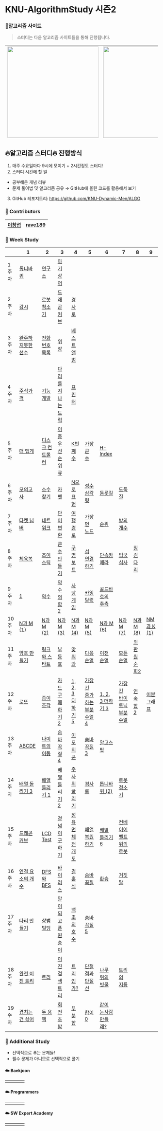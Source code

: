 # KNU-AlgorithmStudy 시즌2

### :rainbow:알고리즘 사이트

> 스터디는 다음 알고리즘 사이트들을 통해 진행됩니다.

| [<img src="https://d2gd6pc034wcta.cloudfront.net/images/logo@2x.png" width="300">](https://www.acmicpc.net/) | [<div class="text-white bg-gray-dark mb-2"><img src="https://programmers.co.kr/assets/bi-programmers-light-0d164d49b51a123bab5cca11106145d6fac5a5ac04b8646780369c2a5bc0dd79.png" width="300"></div>](https://programmers.co.kr/) |
| :-- | :-- |

## :fire:알고리즘 스터디:fire: 진행방식

1. 매주 수요일마다 9시에 모이기 + 2시간정도 스터디!
2. 스터디 시간에 할 일
 - 공부해온 개념 리뷰
 - 문제 풀이법 및 알고리즘 공유
→ GitHub에 올린 코드를 활용해서 보기
3. GitHub 레포지토리: https://github.com/KNU-Dynamic-Men/ALGO


### :rainbow: Contributors
| [이창섭](https://github.com/ventulus95) | [rave189](https://github.com/rave189) |
| ---- | ---- |



### :rainbow: Week Study

|        | 1                                                            | 2                                                            | 3                                                            | 4                                                            | 5                                                            | 6                                                            | 7                                                            | 8                                                            | 9                                                   |
| :----- | ------------------------------------------------------------ | ------------------------------------------------------------ | ------------------------------------------------------------ | ------------------------------------------------------------ | ------------------------------------------------------------ | ------------------------------------------------------------ | ------------------------------------------------------------ | ------------------------------------------------------------ | --------------------------------------------------- |
| 1주차  | [톱니바퀴](https://www.acmicpc.net/problem/14891)            | [연구소](https://www.acmicpc.net/problem/14502)              | [아기상어](https://www.acmicpc.net/problem/16236)            |                                                              |                                                              |                                                              |                                                              |                                                              |                                                     |
| 2주차  | [감시](https://www.acmicpc.net/problem/15683)                | [로봇청소기](https://www.acmicpc.net/problem/14503)          | [드래곤 커브](https://www.acmicpc.net/problem/15685)         | [경사로](https://www.acmicpc.net/problem/14890)              |                                                              |                                                              |                                                              |                                                              |                                                     |
| 3주차  | [완주하지못한선수](https://programmers.co.kr/learn/courses/30/lessons/42576) | [전화번호목록](https://programmers.co.kr/learn/courses/30/lessons/42577) | [위장](https://programmers.co.kr/learn/courses/30/lessons/42578) | [베스트앨범](https://programmers.co.kr/learn/courses/30/lessons/42579) |                                                              |                                                              |                                                              |                                                              |                                                     |
| 4주차  | [주식가격](https://programmers.co.kr/learn/courses/30/lessons/42584) | [기능개발](https://programmers.co.kr/learn/courses/30/lessons/42584) | [다리를 지나는 트럭](https://programmers.co.kr/learn/courses/30/lessons/42584) | [프린터](https://programmers.co.kr/learn/courses/30/lessons/42584) |                                                              |                                                              |                                                              |                                                              |                                                     |
| 5주차  | [더 맵게](https://programmers.co.kr/learn/courses/30/lessons/42626) | [디스크 컨트롤러](https://programmers.co.kr/learn/courses/30/lessons/42627) | [이중우선순위큐](https://programmers.co.kr/learn/courses/30/lessons/42628) | [K번째수](https://programmers.co.kr/learn/courses/30/lessons/42748) | [가장 큰 수](https://programmers.co.kr/learn/courses/30/lessons/42746) | [H-Index](https://programmers.co.kr/learn/courses/30/lessons/42747) |                                                              |                                                              |                                                     |
| 6주차  | [모의고사](https://programmers.co.kr/learn/courses/30/lessons/42840) | [소수 찾기](https://programmers.co.kr/learn/courses/30/lessons/42839) | [카펫](https://programmers.co.kr/learn/courses/30/lessons/42842) | [N으로 표현](https://programmers.co.kr/learn/courses/30/lessons/42895) | [정수 삼각형](https://programmers.co.kr/learn/courses/30/lessons/43105) | [등굣길](https://programmers.co.kr/learn/courses/30/lessons/42898) | [도둑질](https://programmers.co.kr/learn/courses/30/lessons/42897) |                                                              |                                                     |
| 7주차  | [타켓 넘버](https://programmers.co.kr/learn/courses/30/lessons/43165) | [네트워크](https://programmers.co.kr/learn/courses/30/lessons/43162) | [단어 변환](https://programmers.co.kr/learn/courses/30/lessons/43163) | [여행경로](https://programmers.co.kr/learn/courses/30/lessons/43164) | [가장 먼 노드](https://programmers.co.kr/learn/courses/30/lessons/49189) | [순위](https://programmers.co.kr/learn/courses/30/lessons/49191) | [방의 개수](https://programmers.co.kr/learn/courses/30/lessons/49190) |                                                              |                                                     |
| 8주차  | [체육복](https://programmers.co.kr/learn/courses/30/lessons/42862) | [조이스틱](https://programmers.co.kr/learn/courses/30/lessons/42860) | [큰 수 만들기](https://programmers.co.kr/learn/courses/30/lessons/42883) | [구명보트](https://programmers.co.kr/learn/courses/30/lessons/42885) | [섬 연결하기](https://programmers.co.kr/learn/courses/30/lessons/42861) | [단속카메라](https://programmers.co.kr/learn/courses/30/lessons/42884) | [입국심사](https://programmers.co.kr/learn/courses/30/lessons/43238) | [징검다리](https://programmers.co.kr/learn/courses/30/lessons/43236) |                                                     |
| 9주차  | [1](https://www.acmicpc.net/problem/4375)                    | [약수](https://www.acmicpc.net/problem/1037)                 | [약수의 합 2](https://www.acmicpc.net/problem/17427)         | [사탕 게임](https://www.acmicpc.net/problem/3085)            | [카잉 달력](https://www.acmicpc.net/problem/6064)            | [골드바흐의 추측](https://www.acmicpc.net/problem/6588)      |                                                              |                                                              |                                                     |
| 10주차 | [N과 M (1)](https://www.acmicpc.net/problem/15649)           | [N과 M (2)](https://www.acmicpc.net/problem/15650)           | [N과 M (3)](https://www.acmicpc.net/problem/15651)           | [N과 M (4)](https://www.acmicpc.net/problem/15652)           | [N과 M (5)](https://www.acmicpc.net/problem/15654)           | [N과 M (6)](https://www.acmicpc.net/problem/15655)           | [N과 M (7)](https://www.acmicpc.net/problem/15656)           | [N과 M (8)](https://www.acmicpc.net/problem/15657)           | [NM과 K (1)](https://www.acmicpc.net/problem/18290) |
| 11주차 | [암호 만들기](https://www.acmicpc.net/problem/1759)          | [링크와 스타트](https://www.acmicpc.net/problem/15661)       | [부등호](https://www.acmicpc.net/problem/2529)               | [맞춰봐](https://www.acmicpc.net/problem/1248)               | [다음 순열](https://www.acmicpc.net/problem/10972)           | [이전 순열](https://www.acmicpc.net/problem/10973)           | [모든 순열](https://www.acmicpc.net/problem/10974)           | [외판원 순회2](https://www.acmicpc.net/problem/10971)        |                                                     |
| 12주차 | [로또](https://www.acmicpc.net/problem/6603)                 | [종이 조각](https://www.acmicpc.net/problem/14391)           | [카드 구매하기 2](https://www.acmicpc.net/problem/16194)     | [1, 2, 3 더하기 5](https://www.acmicpc.net/problem/15990)    | [가장 긴 증가하는 부분 수열 4](https://www.acmicpc.net/problem/14002) | [1, 2, 3 더하기 3](https://www.acmicpc.net/problem/15988)    | [가장 긴 바이토닉 부분 수열](https://www.acmicpc.net/problem/11054) | [연속합 2](https://www.acmicpc.net/problem/13398)            | [이분 그래프](https://www.acmicpc.net/problem/1707) |
| 13주차 | [ABCDE](https://www.acmicpc.net/problem/13023)               | [나이트의 이동](https://www.acmicpc.net/problem/7562)        | [숨바꼭질 4](https://www.acmicpc.net/problem/13913)          | [이모티콘](https://www.acmicpc.net/problem/14226)            | [숨바꼭질 3](https://www.acmicpc.net/problem/13549)          | [알고스팟](https://www.acmicpc.net/problem/1261)             |                                                              |                                                              |                                                     |
| 14주차 | [배열 돌리기 3](https://www.acmicpc.net/problem/16935)       | [배열 돌리기 1](https://www.acmicpc.net/problem/16926)       | [배열 돌리기 2](https://www.acmicpc.net/problem/16927)       | [주사위 굴리기](https://www.acmicpc.net/problem/14499)       | [경사로](https://www.acmicpc.net/problem/14890)              | [톱니바퀴 (2)](https://www.acmicpc.net/problem/15662)        | [로봇 청소기](https://www.acmicpc.net/problem/14503)         |                                                              |                                                     |
| 15주차 | [드래곤 커브](https://www.acmicpc.net/problem/15685)         | [LCD Test](https://www.acmicpc.net/problem/2290)             | [겉넓이 구하기](https://www.acmicpc.net/problem/16931)       | [정육면체 전개도](https://www.acmicpc.net/problem/1917)      | [배열 복원하기](https://www.acmicpc.net/problem/16967)       | [배열 돌리기 6](https://www.acmicpc.net/problem/20327)       | [컨베이어 벨트 위의 로봇](https://www.acmicpc.net/problem/20055) |                                                              |                                                     |
| 16주차 | [연결 요소의 개수](https://www.acmicpc.net/problem/11724)    | [DFS와 BFS](https://www.acmicpc.net/problem/1260)            | [바이러스](https://www.acmicpc.net/problem/2606)             | [결혼식](https://www.acmicpc.net/problem/5567)               | [숨바꼭질](https://www.acmicpc.net/problem/6118)             | [환승](https://www.acmicpc.net/problem/5214)                 | [거짓말](https://www.acmicpc.net/problem/1043)               |                                                              |                                                     |
| 17주차 | [다리 만들기](https://www.acmicpc.net/problem/2146)          | [상범 빌딩](https://www.acmicpc.net/problem/6593)            | [말이 되고픈 원숭이](https://www.acmicpc.net/problem/1600)   | [백조의 호수](https://www.acmicpc.net/problem/3197)          | [숨바꼭질 5](https://www.acmicpc.net/problem/17071)          |                                                              |                                                              |                                                              |                                                     |
| 18주차 | [완전 이진 트리](https://www.acmicpc.net/problem/9934)       | [트리](https://www.acmicpc.net/problem/1068)                 | [이진 검색 트리](https://www.acmicpc.net/problem/5639)       | [트리인가?](https://www.acmicpc.net/problem/6416)            | [단절점과 단절선](https://www.acmicpc.net/problem/14675)     | [나무 위의 빗물](https://www.acmicpc.net/problem/17073)      | [트리의 지름](https://www.acmicpc.net/problem/1967)          |                                                              |                                                     |
| 19주차 | [겹치는 건 싫어](https://www.acmicpc.net/problem/20922)      | [두 용액](https://www.acmicpc.net/problem/2470)              | [회전 초밥](https://www.acmicpc.net/problem/15961)           | [부분합](https://www.acmicpc.net/problem/1806)               | [합이 0](https://www.acmicpc.net/problem/3151)               | [같이 눈사람 만들래?](https://www.acmicpc.net/problem/20366) |                                                              |                                                              |                                                     |



### :rainbow: Additional Study

- 선택적으로 푸는 문제들!
- 필수 문제가 아니므로 선택적으로 풀기

#### :cloud: Baekjoon

|      |      |      |      |
| ---- | ---- | ---- | ---- |
|      |      |      |      |



#### :cloud: Programmers

|      |      |      |      |
| ---- | ---- | ---- | ---- |
|      |      |      |      |



#### :cloud: SW Expert Academy

|      |      |      |      |
| ---- | ---- | ---- | ---- |
|      |      |      |      |